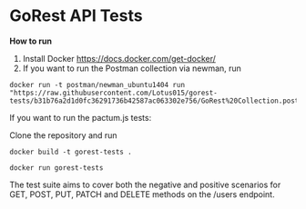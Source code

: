 # GoRest API Tests

**How to run**

1. Install Docker https://docs.docker.com/get-docker/
2. If you want to run the Postman collection via newman, run

```
docker run -t postman/newman_ubuntu1404 run "https://raw.githubusercontent.com/Lotus015/gorest-tests/b31b76a2d1d0fc36291736b42587ac063302e756/GoRest%20Collection.postman_collection.json"
```

If you want to run the pactum.js tests: 

Clone the repository and run
```
docker build -t gorest-tests . 

docker run gorest-tests
```

The test suite aims to cover both the negative and positive scenarios for GET, POST, PUT, PATCH and DELETE methods on the /users endpoint. 